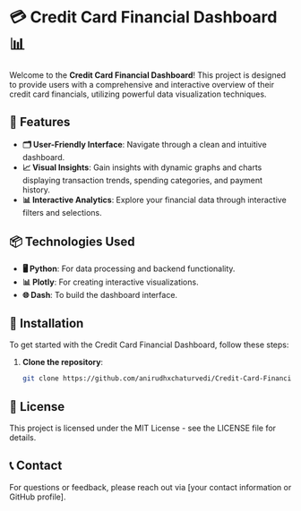 # 💳 Credit Card Financial Dashboard 📊  

Welcome to the **Credit Card Financial Dashboard**! This project is designed to provide users with a comprehensive and interactive overview of their credit card financials, utilizing powerful data visualization techniques.  

## 🚀 Features  

- **🗂️ User-Friendly Interface**: Navigate through a clean and intuitive dashboard.  
- **📈 Visual Insights**: Gain insights with dynamic graphs and charts displaying transaction trends, spending categories, and payment history.  
- **📊 Interactive Analytics**: Explore your financial data through interactive filters and selections.  

## 📦 Technologies Used  

- **🖥️ Python**: For data processing and backend functionality.  
- **📊 Plotly**: For creating interactive visualizations.  
- **🌐 Dash**: To build the dashboard interface.  

## 🔧 Installation  

To get started with the Credit Card Financial Dashboard, follow these steps:  

1. **Clone the repository**:  
   ```bash  
   git clone https://github.com/anirudhxchaturvedi/Credit-Card-Financial-Dashboard.git

## 📄 License
This project is licensed under the MIT License - see the LICENSE file for details.

## 📞 Contact
For questions or feedback, please reach out via [your contact information or GitHub profile].
